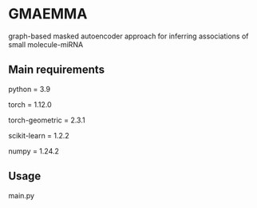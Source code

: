 # GMAEMMA
graph-based masked autoencoder approach for inferring associations of small molecule-miRNA

## Main requirements
python = 3.9

torch = 1.12.0

torch-geometric = 2.3.1

scikit-learn = 1.2.2

numpy = 1.24.2
## Usage
main.py